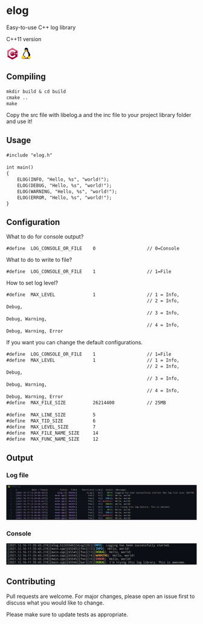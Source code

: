 # elog
<p>Easy-to-use C++  log library</p>
<p>C++11 version</p>

<p float="left">
    <img src="https://raw.githubusercontent.com/devicons/devicon/master/icons/cplusplus/cplusplus-original.svg" width="32" />
    <img src="https://raw.githubusercontent.com/devicons/devicon/master/icons/linux/linux-original.svg" width="32" />
</p>

## Compiling
```
mkdir build & cd build
cmake ..
make
```
Copy the src file with libelog.a and the inc file to your project library folder and use it!

## Usage

```
#include "elog.h"

int main()
{
    ELOG(INFO, "Hello, %s", "world!");
    ELOG(DEBUG, "Hello, %s", "world!");
    ELOG(WARNING, "Hello, %s", "world!");
    ELOG(ERROR, "Hello, %s", "world!");
}
```

## Configuration
What to do for console output?
```
#define  LOG_CONSOLE_OR_FILE    0                   // 0=Console
```

What to do to write to file?
```
#define  LOG_CONSOLE_OR_FILE    1                   // 1=File
```

How to set log level?
```
#define  MAX_LEVEL              1                   // 1 = Info, 
                                                    // 2 = Info, Debug, 
                                                    // 3 = Info, Debug, Warning,
                                                    // 4 = Info, Debug, Warning, Error
```

If you want you can change the default configurations.
```
#define  LOG_CONSOLE_OR_FILE    1                   // 1=File
#define  MAX_LEVEL              1                   // 1 = Info, 
                                                    // 2 = Info, Debug, 
                                                    // 3 = Info, Debug, Warning,
                                                    // 4 = Info, Debug, Warning, Error
#define  MAX_FILE_SIZE          26214400            // 25MB

#define  MAX_LINE_SIZE          5
#define  MAX_TID_SIZE           6
#define  MAX_LEVEL_SIZE         7
#define  MAX_FILE_NAME_SIZE     14
#define  MAX_FUNC_NAME_SIZE     12
```

## Output

### Log file
<p float="left">
    <img src="https://github.com/AHakan/eLog/blob/master/ss.png"/>
</p>

### Console
<p float="left">
    <img src="https://github.com/AHakan/eLog/blob/master/ss-console.png"/>
</p>

## Contributing
Pull requests are welcome. For major changes, please open an issue first to discuss what you would like to change.

Please make sure to update tests as appropriate.